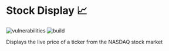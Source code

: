 # Stock Display 📈
![vulnerabilities](https://snyk.io/test/github/matteopolak/stock-display/badge.svg)
![build](https://github.com/matteopolak/stock-dosplay/actions/workflows/rust.yml/badge.svg)

Displays the live price of a ticker from the NASDAQ stock market

